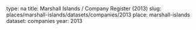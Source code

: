 type: na
title: Marshall Islands / Company Register (2013)
slug: places/marshall-islands/datasets/companies/2013
place: marshall-islands
dataset: companies
year: 2013
